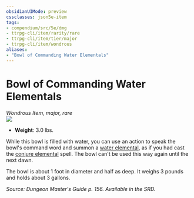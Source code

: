 ```yaml
---
obsidianUIMode: preview
cssclasses: json5e-item
tags:
- compendium/src/5e/dmg
- ttrpg-cli/item/rarity/rare
- ttrpg-cli/item/tier/major
- ttrpg-cli/item/wondrous
aliases: 
- "Bowl of Commanding Water Elementals"
---
```

# Bowl of Commanding Water Elementals
*Wondrous Item, major, rare*  
![](/3-Mechanics/CLI/items/img/bowl-of-commanding-water-elementals.webp#right)  

- **Weight**: 3.0 lbs.

While this bowl is filled with water, you can use an action to speak the bowl's command word and summon a [water elemental](/3-Mechanics/CLI/bestiary/elemental/water-elemental.md), as if you had cast the [conjure elemental](/3-Mechanics/CLI/spells/conjure-elemental.md) spell. The bowl can't be used this way again until the next dawn.

The bowl is about 1 foot in diameter and half as deep. It weighs 3 pounds and holds about 3 gallons.

*Source: Dungeon Master's Guide p. 156. Available in the SRD.*